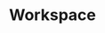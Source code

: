 ---
title: Workspace
category: work
description: Creating v1 of Workspace's app enabling them to build communities and increase customer retention.
image: /assets/images/projects/workspace.png
year: 2019
role: Lead Product Designer
platform: iOS / Android
appstorelink: https://apps.apple.com/app/id1457684845
---